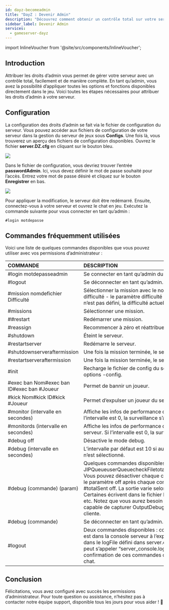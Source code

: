 ```yaml
---
id: dayz-becomeadmin
title: "DayZ : Devenir Admin"
description: "Découvrez comment obtenir un contrôle total sur votre serveur en attribuant les droits d’admin et en gérant efficacement les options du jeu → En savoir plus maintenant"
sidebar_label: Devenir Admin
services:
  - gameserver-dayz
---
```


import InlineVoucher from '@site/src/components/InlineVoucher';

## Introduction
Attribuer les droits d’admin vous permet de gérer votre serveur avec un contrôle total, facilement et de manière complète. En tant qu’admin, vous avez la possibilité d’appliquer toutes les options et fonctions disponibles directement dans le jeu. Voici toutes les étapes nécessaires pour attribuer les droits d’admin à votre serveur.  
<InlineVoucher />

## Configuration

La configuration des droits d’admin se fait via le fichier de configuration du serveur. Vous pouvez accéder aux fichiers de configuration de votre serveur dans la gestion du serveur de jeux sous **Configs**. Une fois là, vous trouverez un aperçu des fichiers de configuration disponibles. Ouvrez le fichier **server.DZ.cfg** en cliquant sur le bouton bleu.

![](https://screensaver01.zap-hosting.com/index.php/s/n6FSdPnYxxWp4Po/preview)

Dans le fichier de configuration, vous devriez trouver l’entrée **passwordAdmin**. Ici, vous devez définir le mot de passe souhaité pour l’accès. Entrez votre mot de passe désiré et cliquez sur le bouton **Enregistrer** en bas.

![](https://screensaver01.zap-hosting.com/index.php/s/H3ndjqRYBPXRgRK/preview)

Pour appliquer la modification, le serveur doit être redémarré. Ensuite, connectez-vous à votre serveur et ouvrez le chat en jeu. Exécutez la commande suivante pour vous connecter en tant qu’admin :

```
#login motdepasse
```



## Commandes fréquemment utilisées

Voici une liste de quelques commandes disponibles que vous pouvez utiliser avec vos permissions d’administrateur : 

| COMMANDE                                   | DESCRIPTION                                                  |
| :----------------------------------------- | :----------------------------------------------------------- |
| #login motdepasseadmin                     | Se connecter en tant qu’admin du serveur.                   |
| #logout                                    | Se déconnecter en tant qu’admin.                             |
| #mission nomdefichier Difficulté           | Sélectionner la mission avec le nom connu et définir la difficulté - le paramètre difficulté est optionnel et, s’il n’est pas défini, la difficulté actuelle est conservée. |
| #missions                                  | Sélectionner une mission.                                    |
| ##restart                                  | Redémarrer une mission.                                      |
| #reassign                                  | Recommencer à zéro et réattribuer les rôles.                |
| #shutdown                                  | Éteint le serveur.                                           |
| #restartserver                             | Redémarre le serveur.                                        |
| #shutdownserveraftermission                | Une fois la mission terminée, le serveur s’éteint.          |
| #restartserveraftermission                 | Une fois la mission terminée, le serveur redémarre.         |
| #init                                      | Recharge le fichier de config du serveur chargé par les options -config. |
| #exec ban Nom#exec ban ID#exec ban #Joueur | Permet de bannir un joueur.                                  |
| #kick Nom#kick ID#kick #Joueur              | Permet d’expulser un joueur du serveur.                     |
| #monitor (intervalle en secondes)           | Affiche les infos de performance du serveur. Si l’intervalle est 0, la surveillance s’arrête. |
| #monitords (intervalle en secondes)         | Affiche les infos de performance dans la console serveur. Si l’intervalle est 0, la surveillance s’arrête. |
| #debug off                                 | Désactive le mode debug.                                     |
| #debug (intervalle en secondes)             | L’intervalle par défaut est 10 si aucun autre intervalle n’est sélectionné. |
| #debug (commande) (param)                   | Quelques commandes disponibles : JIPQueueuserQueuecheckFiletotalSentuserSentuserInfo Vous pouvez désactiver chaque commande en ajoutant le paramètre off après chaque commande, ex. #totalSent off. La sortie varie selon les commandes. Certaines écrivent dans le fichier log, d’autres à l’écran, etc. Notez que vous aurez besoin d’un débogueur capable de capturer OutputDebugString sur la machine cliente. |
| #debug (commande)                           | Se déconnecter en tant qu’admin.                             |
| #logout                                    | Deux commandes disponibles : console - Envoie ce qui est dans la console serveur à l’expéditeur. von - Sortie dans le logFile défini dans server.cfg, ex. le fichier log peut s’appeler “server_console.log”. Vous verrez une confirmation de ces commandes dans les canaux de chat. |


## Conclusion

Félicitations, vous avez configuré avec succès les permissions d’administrateur. Pour toute question ou assistance, n’hésitez pas à contacter notre équipe support, disponible tous les jours pour vous aider ! 🙂

<InlineVoucher />